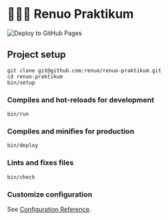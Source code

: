 # 👨🏼‍🎓 Renuo Praktikum

![Deploy to GitHub Pages](https://github.com/renuo/renuo-praktikum/workflows/Deploy%20to%20GitHub%20Pages/badge.svg?branch=master)

## Project setup
```
git clone git@github.com:renuo/renuo-praktikum.git
cd renuo-praktikum
bin/setup
```

### Compiles and hot-reloads for development
```
bin/run
```

### Compiles and minifies for production
```
bin/deploy
```

### Lints and fixes files
```
bin/check
```

### Customize configuration
See [Configuration Reference](https://cli.vuejs.org/config/).
